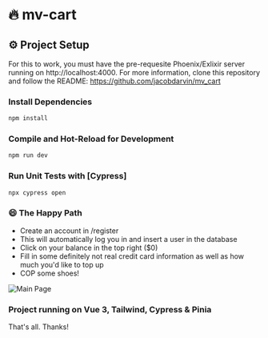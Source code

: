 # 🔥 mv-cart


## ⚙️ Project Setup

For this to work, you must have the pre-requesite Phoenix/Exlixir server running on http://localhost:4000. 
For more information, clone this repository and follow the README: https://github.com/jacobdarvin/mv_cart

### Install Dependencies

```sh
npm install
```

### Compile and Hot-Reload for Development

```sh
npm run dev
```

### Run Unit Tests with [Cypress]

```sh
npx cypress open
```

### 😄 The Happy Path

- Create an account in /register
- This will automatically log you in and insert a user in the database
- Click on your balance in the top right ($0)
- Fill in some definitely not real credit card information as well as how much you'd like to top up
- COP some shoes!

![Main Page](https://i.imgur.com/yazQ1L1.png)

### Project running on Vue 3, Tailwind, Cypress & Pinia
That's all. Thanks!

